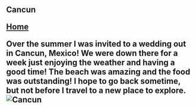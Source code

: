 <h2>Cancun

<a href="https://github.com/Carlos0418/Final-Project-INFOTC-1000/blob/main/README.md#infotc-1000-final_project">Home</a>

<p>Over the summer I was invited to a wedding out in Cancun, Mexico! We were down there for a week just enjoying the weather and having a good time! The beach was amazing and the food was outstanding! I hope to go back sometime, but not before I travel to a new place to explore. 

  
<img src="https://th.bing.com/th/id/R.046fedcb683ad8eb69fcfdfd82aa26a4?rik=4NrhKHELLKVA%2fg&riu=http%3a%2f%2f3.cdnpt.com%2fDestinations%2f1125%2f1125%2fcancun-3133421789-L.jpg&ehk=299QktyNyh0UsdMeNrFIRPHfK4LNtSClQZwJF3%2b9LWc%3d&risl=&pid=ImgRaw&r=0" alt="Cancun">
